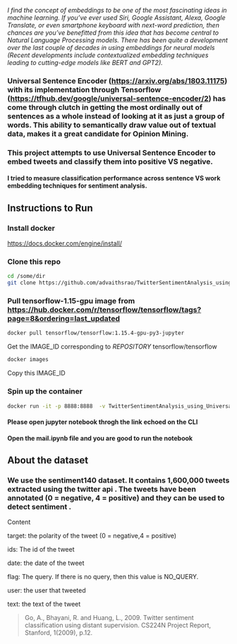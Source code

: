 
*I find the concept of embeddings to be one of the most fascinating ideas in machine learning. If you’ve ever used Siri, Google Assistant, Alexa, Google Translate, or even smartphone keyboard with next-word prediction, then chances are you’ve benefitted from this idea that has become central to Natural Language Processing models. There has been quite a development over the last couple of decades in using embeddings for neural models (Recent developments include contextualized embedding techniques leading to cutting-edge models like BERT and GPT2).*

### Universal Sentence Encoder (https://arxiv.org/abs/1803.11175) with its implementation through Tensorflow (https://tfhub.dev/google/universal-sentence-encoder/2) has come through clutch in getting the most ordinally out of sentences as a whole instead of looking at it as just a group of words. This ability to semantically draw value out of textual data, makes it a great candidate for **Opinion Mining**.


### This project attempts to use Universal Sentence Encoder to embed tweets and classify them into positive VS negative.
#### I tried to measure classification performance across sentence VS work embedding techniques for sentiment analysis.

## Instructions to Run
### **Install docker**
https://docs.docker.com/engine/install/

### Clone this repo
```bash
cd /some/dir
git clone https://github.com/advaithsrao/TwitterSentimentAnalysis_using_UniversalSentenceEncoder.git
```

### Pull tensorflow-1.15-gpu image from **https://hub.docker.com/r/tensorflow/tensorflow/tags?page=8&ordering=last_updated**
```bash
docker pull tensorflow/tensorflow:1.15.4-gpu-py3-jupyter
```

Get the IMAGE_ID corresponding to *REPOSITORY* tensorflow/tensorflow
```bash
docker images
```

Copy this IMAGE_ID

### Spin up the container
```bash
docker run -it -p 8888:8888  -v TwitterSentimentAnalysis_using_UniversalSentenceEncoder:/tf <IMAGE_ID>
```

#### Please open jupyter notebook throgh the link echoed on the CLI

#### Open the mail.ipynb file and you are good to run the notebook

## About the dataset

### We use the sentiment140 dataset. It contains 1,600,000 tweets extracted using the twitter api . The tweets have been annotated (0 = negative, 4 = positive) and they can be used to detect sentiment .

Content

target: the polarity of the tweet (0 = negative,4 = positive)

ids: The id of the tweet

date: the date of the tweet

flag: The query. If there is no query, then this value is NO_QUERY.

user: the user that tweeted

text: the text of the tweet

>Go, A., Bhayani, R. and Huang, L., 2009. Twitter sentiment classification using distant supervision. CS224N Project Report, Stanford, 1(2009), p.12.

